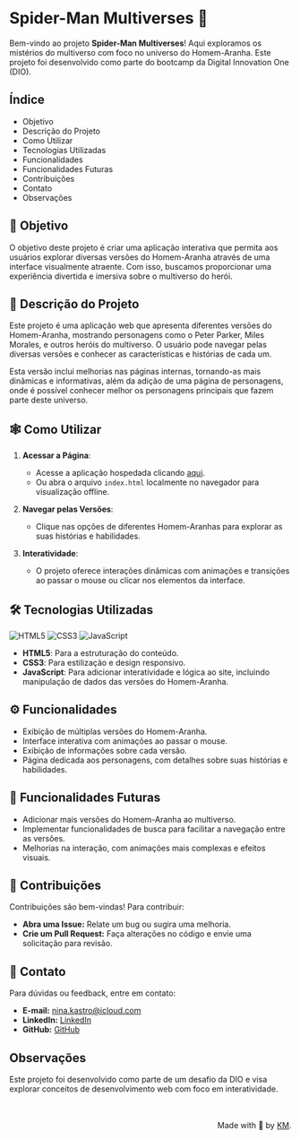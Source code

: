 # Spider-Man Multiverses 🌌

Bem-vindo ao projeto **Spider-Man Multiverses**! Aqui exploramos os mistérios do multiverso com foco no universo do Homem-Aranha. Este projeto foi desenvolvido como parte do bootcamp da Digital Innovation One (DIO).

## Índice

- Objetivo
- Descrição do Projeto
- Como Utilizar
- Tecnologias Utilizadas
- Funcionalidades
- Funcionalidades Futuras
- Contribuições
- Contato
- Observações

## 🎯 Objetivo

O objetivo deste projeto é criar uma aplicação interativa que permita aos usuários explorar diversas versões do Homem-Aranha através de uma interface visualmente atraente. Com isso, buscamos proporcionar uma experiência divertida e imersiva sobre o multiverso do herói.

## 📖 Descrição do Projeto 

Este projeto é uma aplicação web que apresenta diferentes versões do Homem-Aranha, mostrando personagens como o Peter Parker, Miles Morales, e outros heróis do multiverso. O usuário pode navegar pelas diversas versões e conhecer as características e histórias de cada um.

Esta versão inclui melhorias nas páginas internas, tornando-as mais dinâmicas e informativas, além da adição de uma página de personagens, onde é possível conhecer melhor os personagens principais que fazem parte deste universo.

## 🕸️ Como Utilizar

1. **Acessar a Página**:
   - Acesse a aplicação hospedada clicando [aqui](https://spider-man-dio.vercel.app/).
   - Ou abra o arquivo `index.html` localmente no navegador para visualização offline.

2. **Navegar pelas Versões**:
   - Clique nas opções de diferentes Homem-Aranhas para explorar as suas histórias e habilidades.

3. **Interatividade**:
   - O projeto oferece interações dinâmicas com animações e transições ao passar o mouse ou clicar nos elementos da interface.

## 🛠️ Tecnologias Utilizadas

![HTML5](https://img.shields.io/badge/html5-%23E34F26.svg?style=for-the-badge&logo=html5&logoColor=white)
![CSS3](https://img.shields.io/badge/CSS-239120?logo=css3&logoColor=white&style=for-the-badge)
![JavaScript](https://img.shields.io/badge/javascript-%23323330.svg?style=for-the-badge&logo=javascript&logoColor=%23F7DF1E) 

- **HTML5**: Para a estruturação do conteúdo.
- **CSS3**: Para estilização e design responsivo.
- **JavaScript**: Para adicionar interatividade e lógica ao site, incluindo manipulação de dados das versões do Homem-Aranha.

## ⚙️ Funcionalidades

- Exibição de múltiplas versões do Homem-Aranha.
- Interface interativa com animações ao passar o mouse.
- Exibição de informações sobre cada versão.
- Página dedicada aos personagens, com detalhes sobre suas histórias e habilidades.

## 🌟 Funcionalidades Futuras

- Adicionar mais versões do Homem-Aranha ao multiverso.
- Implementar funcionalidades de busca para facilitar a navegação entre as versões.
- Melhorias na interação, com animações mais complexas e efeitos visuais.

## 🤝 Contribuições

Contribuições são bem-vindas! Para contribuir:

- **Abra uma Issue:** Relate um bug ou sugira uma melhoria.
- **Crie um Pull Request:** Faça alterações no código e envie uma solicitação para revisão.

## 📧 Contato

Para dúvidas ou feedback, entre em contato:

- **E-mail:** [nina.kastro@icloud.com](mailto:nina.kastro@icloud.com)
- **LinkedIn:** [LinkedIn](https://www.linkedin.com/in/karinacmartins/)
- **GitHub:** [GitHub](https://github.com/karinacmartins)

## Observações

Este projeto foi desenvolvido como parte de um desafio da DIO e visa explorar conceitos de desenvolvimento web com foco em interatividade.

<br>
<br>

  <div align="right">Made with 💜 by <a href="https://github.com/karinacmartins">KM</a>.</div>

